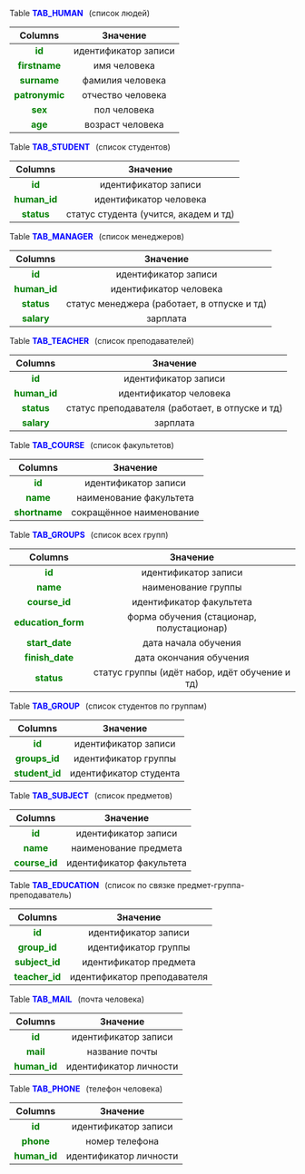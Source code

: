 ﻿Table <SPAN STYLE="COLOR:BLUE">**TAB_HUMAN**</SPAN><span style="margin-left: 10px">(список людей)

|Columns|Значение|
|:-------------:|:---------------:|
| <span style="color:green">**id**</span>| идентификатор записи |
| <span style="color:green">**firstname**</span> | имя человека |
| <span style="color:green">**surname**</span> | фамилия человека |
| <span style="color:green">**patronymic**</span> | отчество человека |
| <span style="color:green">**sex**</span> | пол человека |
| <span style="color:green">**age**</span> | возраст человека |

Table **<SPAN STYLE="COLOR:BLUE">TAB_STUDENT</SPAN>**<span style="margin-left: 10px">(список студентов)

|Columns|Значение|
|:-------------:|:---------------:|
| <span style="color:green">**id**</span> | идентификатор записи |
| <span style="color:green">**human_id**</span> | идентификатор человека |
| <span style="color:green">**status**</span> | статус студента (учится, академ и тд) |
Table <SPAN STYLE="COLOR:BLUE">**TAB_MANAGER**</SPAN><span style="margin-left: 10px">(список менеджеров)

|Columns|Значение|
|:-------------:|:---------------:|
| <span style="color:green">**id**</span> | идентификатор записи |
| <span style="color:green">**human_id**</span> | идентификатор человека |
| <span style="color:green">**status**</span> | статус менеджера (работает, в отпуске и тд) |
| <span style="color:green">**salary**</span> | зарплата |

Table <SPAN STYLE="COLOR:BLUE">**TAB_TEACHER**</SPAN><span style="margin-left: 10px">(список преподавателей)

|Columns|Значение|
|:-------------:|:---------------:|
| <span style="color:green">**id**</span> | идентификатор записи |
| <span style="color:green">**human_id**</span> | идентификатор человека |
| <span style="color:green">**status**</span> | статус преподавателя (работает, в отпуске и тд) |
| <span style="color:green">**salary**</span> | зарплата |

Table <SPAN STYLE="COLOR:BLUE">**TAB_COURSE**</SPAN><span style="margin-left: 10px">(список факультетов)

|Columns|Значение|
|:-------------:|:---------------:|
| <span style="color:green">**id**</span> | идентификатор записи |
| <span style="color:green">**name**</span> | наименование факультета |
| <span style="color:green">**shortname**</span>| сокращённое наименование |

Table <SPAN STYLE="COLOR:BLUE">**TAB_GROUPS**</SPAN><span style="margin-left: 10px">(список всех групп)

|Columns|Значение|
|:-------------:|:---------------:|
| <span style="color:green">**id**</span> | идентификатор записи |
| <span style="color:green">**name**</span> | наименование группы |
| <span style="color:green">**course_id**</span> | идентификатор факультета |
| <span style="color:green">**education_form**</span> | форма обучения (стационар, полустационар) |
| <span style="color:green">**start_date**</span> | дата начала обучения |
| <span style="color:green">**finish_date**</span> | дата окончания обучения |
| <span style="color:green">**status**</span> | статус группы (идёт набор, идёт обучение и тд) |

Table <SPAN STYLE="COLOR:BLUE">**TAB_GROUP**</SPAN><span style="margin-left: 10px">(список студентов по группам)

|Columns|Значение|
|:-------------:|:---------------:|
| <span style="color:green">**id**</span> | идентификатор записи |
| <span style="color:green">**groups_id**</span> | идентификатор группы |
| <span style="color:green">**student_id**</span>| идентификатор студента |

Table <SPAN STYLE="COLOR:BLUE">**TAB_SUBJECT**</SPAN><span style="margin-left: 10px">(список предметов)

|Columns|Значение|
|:-------------:|:---------------:|
| <span style="color:green">**id**</span> | идентификатор записи |
| <span style="color:green">**name**</span> | наименование предмета |
| <span style="color:green">**course_id**</span> | идентификатор факультета |

Table <SPAN STYLE="COLOR:BLUE">**TAB_EDUCATION**</SPAN><span style="margin-left: 10px">(список по связке предмет-группа-преподаватель)

|Columns|Значение|
|:-------------:|:---------------:|
| <span style="color:green">**id**</span> | идентификатор записи |
| <span style="color:green">**group_id**</span> | идентификатор группы |
| <span style="color:green">**subject_id**</span>| идентификатор предмета |
|<span style="color:green">**teacher_id**</span> | идентификатор преподавателя |

Table <SPAN STYLE="COLOR:BLUE">**TAB_MAIL**</SPAN><span style="margin-left: 10px">(почта человека)

|Columns|Значение|
|:-------------:|:---------------:|
| <span style="color:green">**id**</span> | идентификатор записи |
| <span style="color:green">**mail**</span> | название почты |
| <span style="color:green">**human_id**</span>| идентификатор личности |

Table <SPAN STYLE="COLOR:BLUE">**TAB_PHONE**</SPAN><span style="margin-left: 10px">(телефон человека)

|Columns|Значение|
|:-------------:|:---------------:|
| <span style="color:green">**id**</span> | идентификатор записи |
| <span style="color:green">**phone**</span> | номер телефона |
| <span style="color:green">**human_id**</span>| идентификатор личности |


